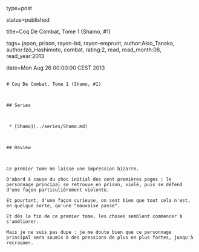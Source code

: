 type=post
status=published
title=Coq De Combat, Tome 1 (Shamo, #1)
tags= japon,  prison,  rayon-bd,  rayon-emprunt, author:Akio_Tanaka, author:Izô_Hashimoto, combat, rating:2, read, read_month:08, read_year:2013
date=Mon Aug 26 00:00:00 CEST 2013
~~~~~~
# Coq De Combat, Tome 1 (Shamo, #1)

## Series

 * [Shamo](../series/Shamo.md)

## Review

Ce premier tome me laisse une impression bizarre.  
D'abord à cause du choc initial des cent premières pages : le personnage principal se retrouve en prison, violé, puis se défend d'une façon particulièrement violente.  
Et pourtant, d'une façon curieuse, on sent bien que tout cela n'est, en quelque sorte, qu'une "mauvaise passe".  
Et dès la fin de ce premier tome, les choses semblent commencer à s'améliorer.  
Mais je ne suis pas dupe : je me doute bien que ce personnage principal sera soumis à des pressions de plus en plus fortes, jusqu'à recraquer.